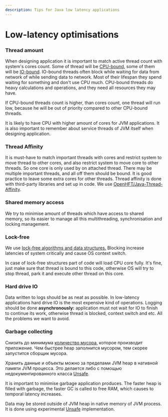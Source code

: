 ```yaml
---
description: Tips for Java low latency applications
---
```


# Low-latency optimisations

### Thread amount

When designing application it is important to match active thread count with system's cores count. Some of thread will be [CPU-bound](https://en.wikipedia.org/wiki/CPU-bound), some of them will be [IO-bound](https://en.wikipedia.org/wiki/I/O_bound). IO-bound threads often block while waiting for data from network of while sending data to network. Most of their lifespan they spend waiting for something and don't use CPU much. CPU-bound threads do heavy calculations and operations, and they need all resources they may have. 

If CPU-bound threads count is higher, than cores count, one thread will run low, because he will be out of priority compared to other CPU-bound threads.

It is likely to have CPU with higher amount of cores for JVM applications. It is also important to remember about service threads of JVM itself when designing application.

### Thread Affinity

It is must-have to match important threads with cores and restrict system to move thread to other cores, and also restrict system to move core to other threads. So one core is only used by on attached thread. There may be multiple important threads, and all off them should be bound. It is good practice to leave some extra cores for other threads. Thread affinity is done with third-party libraries and set up in code. We use [OpenHFT/Java-Thread-Affinity](https://github.com/OpenHFT/Java-Thread-Affinity).

### Shared memory access

We try to minimise amount of threads which have access to shared memory, so its easier to manage all this multithreading, synchronisation and locking management.

### Lock-free

We use [lock-free algorithms and data structures.](https://ru.wikipedia.org/wiki/%D0%9D%D0%B5%D0%B1%D0%BB%D0%BE%D0%BA%D0%B8%D1%80%D1%83%D1%8E%D1%89%D0%B0%D1%8F_%D1%81%D0%B8%D0%BD%D1%85%D1%80%D0%BE%D0%BD%D0%B8%D0%B7%D0%B0%D1%86%D0%B8%D1%8F) Blocking increase latencies of system critically and cause OS context switch. 

In case of lock-free structures part of code will load CPU core fully. It's fine, just make sure that thread is bound to this code, otherwise OS will try to stop thread, park it and execute other thread on this core. 

### Hard drive IO

Data written to logs should be as neat as possible. In low-latency applications hard drive IO is the most expensive kind of operations. Logging should be done **asynchronously:** application must not wait for IO to finish to continue its work, otherwise thread is blocked, context switch and etc. All the problems we want to avoid.

### Garbage collecting

Снизить до минимума [количество мусора](https://habr.com/ru/post/436024/), которое производит приложение. Чем быстрее heap заполнится мусором, тем скорее запустится сборщик мусора. 

Хранить данные и объекты можно за пределами JVM heap в нативной памяти JVM процесса. Это делается либо с помощью недокументированного класса [Unsafe](https://www.baeldung.com/java-unsafe).

It is important to minimise garbage application produces. The faster heap is filled with garbage, the faster GC is called to free RAM, which causes to temporal latency increases. 

Data may be stored outside of JVM heap in native memory of JVM process. It is done using experimental [Unsafe](https://www.baeldung.com/java-unsafe) implementation. 

